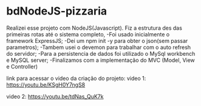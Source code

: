 # bdNodeJS-pizzaria
Realizei esse projeto com NodeJS(Javascript).
Fiz a estrutura des das primeiras rotas até o sistema completo,
-Foi usado inicialmente o framework ExpressJS;
-Dei um npm init -y para obter o json(sem passar parametros);
-Tambem usei o devemon para trabalhar com o auto refresh do servidor;
-Para a persistencia de dados foi utilizado o MySql workbench e MySQL server;
-Finalizamos com a implementação do MVC (Model, View e Controller)

link para acessar o video da criação do projeto:
video 1:
https://youtu.be/KSgH0Y7ngS8

video 2:
https://youtu.be/tdNas_QuK7k
